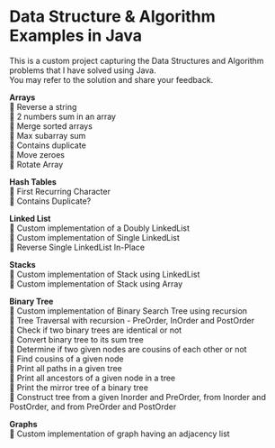 # Data Structure & Algorithm Examples in Java
This is a custom project capturing the Data Structures and Algorithm problems that I have solved using Java. <br>
You may refer to the solution and share your feedback.

<b>Arrays</b><br>
    🍕 Reverse a string <br>
    🍔 2 numbers sum in an array <br>
    🍟 Merge sorted arrays <br>
    🌭 Max subarray sum <br>
    🍿 Contains duplicate <br>
    🥓 Move zeroes <br>
    🍳 Rotate Array<br>

<b>Hash Tables</b><br>
    🧇 First Recurring Character <br>
    🥞 Contains Duplicate? <br>
  
<b>Linked List</b> <br>
    🧈 Custom implementation of a Doubly LinkedList <br>
    🍞 Custom implementation of Single LinkedList <br> 
    🥐 Reverse Single LinkedList In-Place
  
<b>Stacks</b> <br>
    🥨 Custom implementation of Stack using LinkedList <br>
    🥯 Custom implementation of Stack using Array <br>
    
<b>Binary Tree</b> <br>
    🥖 Custom implementation of Binary Search Tree using recursion <br>
    🧀 Tree Traversal with recursion - PreOrder, InOrder and PostOrder <br>
    🥗 Check if two binary trees are identical or not <br>
    🥙 Convert binary tree to its sum tree <br>
    🥪 Determine if two given nodes are cousins of each other or not <br>
    🌮 Find cousins of a given node <br>
    🌯 Print all paths in a given tree <br>
    🥫 Print all ancestors of a given node in a tree <br>
    🍖 Print the mirror tree of a binary tree <br>
    🍗 Construct tree from a given Inorder and PreOrder, from Inorder and PostOrder, and from PreOrder and PostOrder <br>

<b>Graphs </b> <br>
    🥩 Custom implementation of graph having an adjacency list